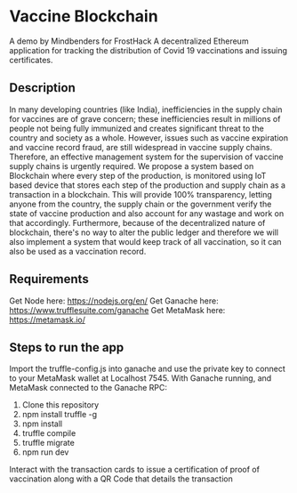 # Vaccine Blockchain
A demo by Mindbenders for FrostHack
A decentralized Ethereum application for tracking the distribution of Covid 19 vaccinations and issuing certificates.

## Description
In many developing countries 
(like India), inefficiencies in the supply chain for vaccines are of grave concern; these inefficiencies result in millions of people not being fully immunized and creates significant threat to the country and society as a whole. However, issues such as vaccine expiration and vaccine record fraud, are still widespread in vaccine supply chains. Therefore, an effective management system for the supervision of vaccine supply chains is urgently required. 
We propose a system based on Blockchain where every step of the production, is monitored using IoT based device that stores each step of the production and supply chain as a transaction in a blockchain. This will provide 100% transparency, letting anyone from the country, the supply chain or the government verify the state of vaccine production and also account for any wastage and work on that accordingly. Furthermore, because of the decentralized nature of blockchain, there's no way to alter the public ledger and therefore we will also implement a system that would keep track of all vaccination, so it can also be used as a vaccination record.

## Requirements
Get Node here: https://nodejs.org/en/
Get Ganache here: https://www.trufflesuite.com/ganache
Get MetaMask here: https://metamask.io/

## Steps to run the app
Import the truffle-config.js into ganache and use the private key to connect to your MetaMask wallet at Localhost 7545. With Ganache running, and MetaMask connected to the Ganache RPC:

1. Clone this repository
2. npm install truffle -g
3. npm install
4. truffle compile
3. truffle migrate
4. npm run dev

Interact with the transaction cards to issue a certification of proof of vaccination along with a QR Code that details the transaction